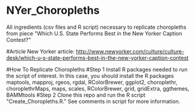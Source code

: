 # NYer_Choropleths
All ingredients (csv files and R script) necessary to replicate choropleths from piece "Which U.S. State Performs Best in the New Yorker Caption Contest?"

#Article
New Yorker article: http://www.newyorker.com/culture/culture-desk/which-u-s-state-performs-best-in-the-new-yorker-caption-contest

#How To Replicate Choropleths
#Step 1
Install R packages needed to run the script of interest. In this case, you should install the R packages
maptools, mapproj, rgeos, rgdal, RColorBrewer, ggplot2, choroplethr, choroplethrMaps, maps, scales, RColorBrewer, grid, gridExtra, ggthemes, BAMMtools
#Step 2
Clone this repo and run the R script "Create_Choropleths.R." See comments in script for more information.
